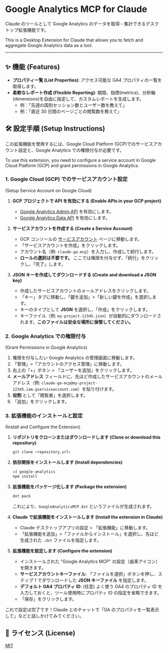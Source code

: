 # Google Analytics MCP for Claude

Claude のツールとして Google Analytics のデータを取得・集計できるデスクトップ拡張機能です。

This is a Desktop Extension for Claude that allows you to fetch and aggregate Google Analytics data as a tool.

---

## ✨ 機能 (Features)

- **プロパティ一覧 (List Properties)**: アクセス可能な GA4 プロパティの一覧を取得します。
- **柔軟なレポート作成 (Flexible Reporting)**: 期間、指標(metrics)、分析軸(dimensions)を自由に指定して、カスタムレポートを生成します。
  - 例：「先週の国別セッション数とユーザー数を教えて」
  - 例：「直近 30 日間のページごとの閲覧数を教えて」

## 🛠️ 設定手順 (Setup Instructions)

この拡張機能を使用するには、Google Cloud Platform (GCP)でのサービスアカウント設定と、Google Analytics での権限付与が必要です。

To use this extension, you need to configure a service account in Google Cloud Platform (GCP) and grant permissions in Google Analytics.

### 1. Google Cloud (GCP) でのサービスアカウント設定

(Setup Service Account on Google Cloud)

1. **GCP プロジェクトで API を有効にする (Enable APIs in your GCP project)**

   - [Google Analytics Admin API](https://console.cloud.google.com/apis/library/analyticsadmin.googleapis.com) を有効にします。
   - [Google Analytics Data API](https://console.cloud.google.com/apis/library/analyticsdata.googleapis.com) を有効にします。

2. **サービスアカウントを作成する (Create a Service Account)**

   - GCP コンソールの [サービスアカウント](https://console.cloud.google.com/iam-admin/serviceaccounts) ページに移動します。
   - 「サービスアカウントを作成」をクリックします。
   - アカウント名（例: `claude-ga-mcp`）を入力し、作成して続行します。
   - **ロールの選択は不要です。** ここでは権限を付与せず、「続行」をクリックし、「完了」します。

3. **JSON キーを作成してダウンロードする (Create and download a JSON key)**
   - 作成したサービスアカウントのメールアドレスをクリックします。
   - 「キー」タブに移動し、「鍵を追加」>「新しい鍵を作成」を選択します。
   - キーのタイプとして **JSON** を選択し、「作成」をクリックします。
   - キーファイル（例: `my-project-12345.json`）が自動的にダウンロードされます。**このファイルは安全な場所に保管してください。**

### 2. Google Analytics での権限付与

(Grant Permissions in Google Analytics)

1. 権限を付与したい Google Analytics の管理画面に移動します。
2. 「管理」>「アカウントのアクセス管理」に移動します。
3. 右上の「+」ボタン > 「ユーザーを追加」をクリックします。
4. **メールアドレス** フィールドに、先ほど作成したサービスアカウントのメールアドレス（例: `claude-ga-mcp@my-project-12345.iam.gserviceaccount.com`）を貼り付けます。
5. **役割** として「閲覧者」を選択します。
6. 「追加」をクリックします。

### 3. 拡張機能のインストールと設定

(Install and Configure the Extension)

1. **リポジトリをクローンまたはダウンロードします (Clone or download this repository)**
   ```bash
   git clone <repository_url>
   ```
2. **依存関係をインストールします (Install dependencies)**
   ```bash
   cd google-analytics
   npm install
   ```
3. **拡張機能をパッケージ化します (Package the extension)**

   ```bash
   dxt pack
   ```

   これにより、`GoogleAnalyticsMCP.dxt` というファイルが生成されます。

4. **Claude で拡張機能をインストールします (Install the extension in Claude)**

   - Claude デスクトップアプリの設定 > 「拡張機能」に移動します。
   - 「拡張機能を追加」>「ファイルからインストール」を選択し、先ほど生成された `.dxt` ファイルを指定します。

5. **拡張機能を設定します (Configure the extension)**
   - インストールされた "Google Analytics MCP" の設定（歯車アイコン）を開きます。
   - **サービスアカウントキーファイル**: 「ファイルを選択」ボタンを押し、ステップ 1 でダウンロードした **JSON キーファイル** を指定します。
   - **デフォルト GA4 プロパティ ID**: (任意) よく使う GA4 のプロパティ ID を入力しておくと、ツール使用時にプロパティ ID の指定を省略できます。
   - 「保存」をクリックします。

これで設定は完了です！Claude とのチャットで「GA のプロパティを一覧表示して」などと話しかけてみてください。

## 📜 ライセンス (License)

[MIT](LICENSE)
